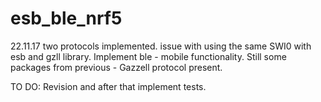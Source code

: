 # esb_ble_nrf5

22.11.17  two protocols implemented. issue with using the same SWI0 with esb and gzll library. Implement ble - mobile functionality.
Still some packages from previous - Gazzell protocol present. 

TO DO: Revision and after that implement tests. 
